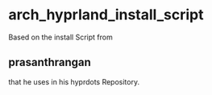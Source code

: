 # arch_hyprland_install_script
Based on the install Script from 
## prasanthrangan
that he uses in his hyprdots Repository.
